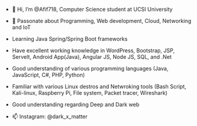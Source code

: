 - 👋 Hi, I’m @Afif718, Computer Science student at UCSI University 
- 👀 Passonate about Programming, Web development, Cloud, Networking and IoT
- Learning Java Spring/Spring Boot frameworks
- Have excellent working knowledge in WordPress, Bootstrap, JSP, Servelt, Android App(Java), Angular JS, Node JS, SQL, and .Net
- Good understanding of various programming languages (Java, JavaScript, C#, PHP, Python)
- Familiar with various Linux destros and Netwroking tools (Bash Script, Kali-linux, Raspberry Pi, File system, Packet tracer, Wireshark)
- Good understanding regarding Deep and Dark web


- 📫 Instagram: @dark_x_matter


